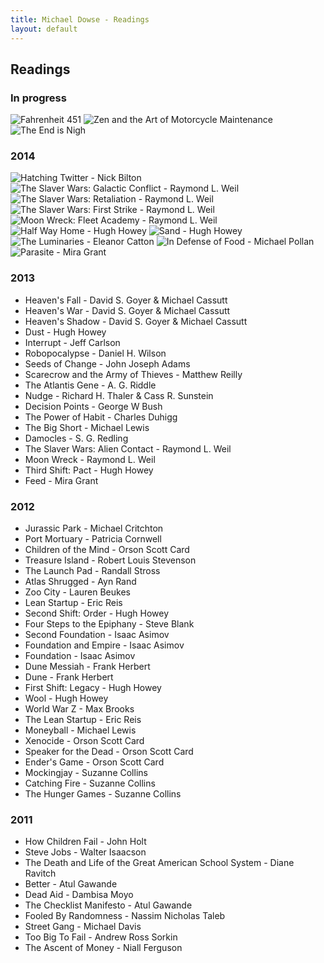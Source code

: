 ```yaml
---
title: Michael Dowse - Readings
layout: default
---
```


## Readings

### In progress

![Fahrenheit 451](/images/fahrenheit_451.jpg)
![Zen and the Art of Motorcycle Maintenance](/images/zen_and_art.jpg)
![The End is Nigh](/images/the_end_is_nigh.jpg)

### 2014

![Hatching Twitter - Nick Bilton](/images/hatching_twitter.jpg)
![The Slaver Wars: Galactic Conflict - Raymond L. Weil](/images/galactic_conflict.jpg)
![The Slaver Wars: Retaliation - Raymond L. Weil](/images/retaliation.jpg)
![The Slaver Wars: First Strike - Raymond L. Weil](/images/first_strike.jpg)
![Moon Wreck: Fleet Academy - Raymond L. Weil](/images/fleet_academy.jpg)
![Half Way Home - Hugh Howey](/images/half_way_home.jpg)
![Sand - Hugh Howey](/images/sand.jpg)
![The Luminaries - Eleanor Catton](/images/the_luminaries.jpg)
![In Defense of Food - Michael Pollan](/images/in_defense_of_food.jpg)
![Parasite - Mira Grant](/images/parasite.jpg)

### 2013

- Heaven's Fall - David S. Goyer & Michael Cassutt
- Heaven's War - David S. Goyer & Michael Cassutt
- Heaven's Shadow - David S. Goyer & Michael Cassutt
- Dust - Hugh Howey
- Interrupt - Jeff Carlson
- Robopocalypse - Daniel H. Wilson
- Seeds of Change - John Joseph Adams
- Scarecrow and the Army of Thieves - Matthew Reilly
- The Atlantis Gene - A. G. Riddle
- Nudge - Richard H. Thaler & Cass R. Sunstein
- Decision Points - George W Bush
- The Power of Habit - Charles Duhigg
- The Big Short - Michael Lewis
- Damocles - S. G. Redling
- The Slaver Wars: Alien Contact - Raymond L. Weil
- Moon Wreck - Raymond L. Weil
- Third Shift: Pact - Hugh Howey
- Feed - Mira Grant

### 2012

- Jurassic Park - Michael Critchton
- Port Mortuary - Patricia Cornwell
- Children of the Mind - Orson Scott Card
- Treasure Island - Robert Louis Stevenson
- The Launch Pad - Randall Stross
- Atlas Shrugged - Ayn Rand
- Zoo City - Lauren Beukes
- Lean Startup - Eric Reis
- Second Shift: Order - Hugh Howey
- Four Steps to the Epiphany - Steve Blank
- Second Foundation - Isaac Asimov
- Foundation and Empire - Isaac Asimov
- Foundation - Isaac Asimov
- Dune Messiah - Frank Herbert
- Dune - Frank Herbert
- First Shift: Legacy - Hugh Howey
- Wool - Hugh Howey
- World War Z - Max Brooks
- The Lean Startup - Eric Reis
- Moneyball - Michael Lewis
- Xenocide - Orson Scott Card
- Speaker for the Dead - Orson Scott Card
- Ender's Game - Orson Scott Card
- Mockingjay - Suzanne Collins
- Catching Fire - Suzanne Collins
- The Hunger Games - Suzanne Collins

### 2011

- How Children Fail - John Holt
- Steve Jobs - Walter Isaacson
- The Death and Life of the Great American School System - Diane Ravitch
- Better - Atul Gawande
- Dead Aid - Dambisa Moyo
- The Checklist Manifesto - Atul Gawande
- Fooled By Randomness - Nassim Nicholas Taleb
- Street Gang - Michael Davis
- Too Big To Fail - Andrew Ross Sorkin
- The Ascent of Money - Niall Ferguson